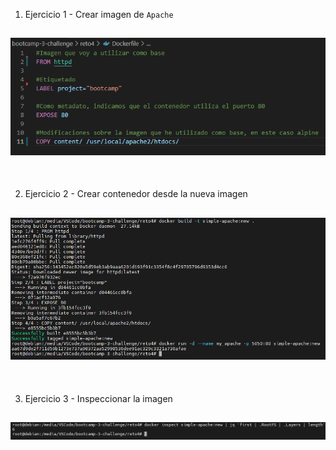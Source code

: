 1. Ejercicio 1 - Crear imagen de `Apache`

![Imagen](./images/1.png)
---
<br>

2. Ejercicio 2 - Crear contenedor desde la nueva imagen

![Imagen](./images/2.png)
---
<br>

3. Ejercicio 3 - Inspeccionar la imagen

![Imagen](./images/3.png)
---
<br>